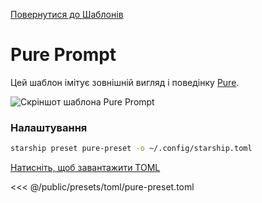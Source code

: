 [Повернутися до Шаблонів](./#pure)

# Pure Prompt

Цей шаблон імітує зовнішній вигляд і поведінку [Pure](https://github.com/sindresorhus/pure).

![Скріншот шаблона Pure Prompt](/presets/img/pure-preset.png)

### Налаштування

```sh
starship preset pure-preset -o ~/.config/starship.toml
```

[Натисніть, щоб завантажити TOML](/presets/toml/pure-preset.toml)

<<< @/public/presets/toml/pure-preset.toml
